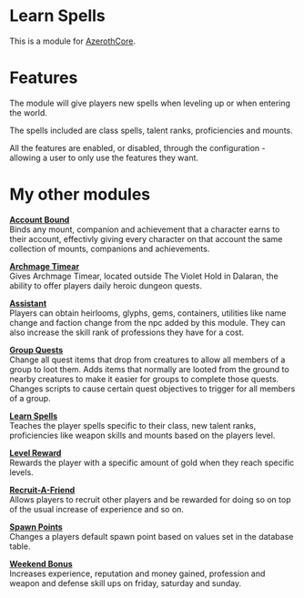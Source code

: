 # Learn Spells
This is a module for [AzerothCore](https://github.com/azerothcore/azerothcore-wotlk).

# Features
The module will give players new spells when leveling up or when entering the world.

The spells included are class spells, talent ranks, proficiencies and mounts.

All the features are enabled, or disabled, through the configuration - allowing a user to only use the features they want.

# My other modules
**[Account Bound](https://github.com/tkn963/mod-accountbound)**  
Binds any mount, companion and achievement that a character earns to their account, effectivly giving every character on that account the same collection of mounts, companions and achievements.

**[Archmage Timear](https://github.com/tkn963/mod-archmage-timear)**  
Gives Archmage Timear, located outside The Violet Hold in Dalaran, the ability to offer players daily heroic dungeon quests.

**[Assistant](https://github.com/tkn963/mod-assistant)**  
Players can obtain heirlooms, glyphs, gems, containers, utilities like name change and faction change from the npc added by this module. They can also increase the skill rank of professions they have for a cost.

**[Group Quests](https://github.com/tkn963/mod-groupquests)**  
Change all quest items that drop from creatures to allow all members of a group to loot them. Adds items that normally are looted from the ground to nearby creatures to make it easier for groups to complete those quests. Changes scripts to cause certain quest objectives to trigger for all members of a group.

**[Learn Spells](https://github.com/tkn963/mod-learnspells)**  
Teaches the player spells specific to their class, new talent ranks, proficiencies like weapon skills and mounts based on the players level.

**[Level Reward](https://github.com/tkn963/mod-levelreward)**  
Rewards the player with a specific amount of gold when they reach specific levels.

**[Recruit-A-Friend](https://github.com/tkn963/mod-recruitafriend)**  
Allows players to recruit other players and be rewarded for doing so on top of the usual increase of experience and so on.

**[Spawn Points](https://github.com/tkn963/mod-spawnpoints)**  
Changes a players default spawn point based on values set in the database table.

**[Weekend Bonus](https://github.com/tkn963/mod-weekendbonus)**  
Increases experience, reputation and money gained, profession and weapon and defense skill ups on friday, saturday and sunday.
